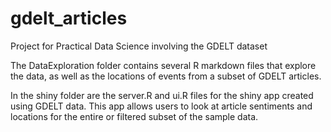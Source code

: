 # gdelt_articles
Project for Practical Data Science involving the GDELT dataset

The DataExploration folder contains several R markdown files that explore the data, as well as the locations of events from a subset of GDELT articles.

In the shiny folder are the server.R and ui.R files for the shiny app created using GDELT data. This app allows users to look at article sentiments and locations for the entire or filtered subset of the sample data.
